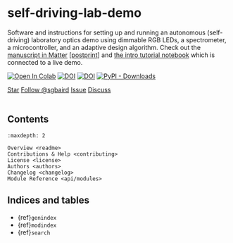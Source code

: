 # self-driving-lab-demo

Software and instructions for setting up and running an autonomous (self-driving) laboratory optics demo using dimmable RGB LEDs, a spectrometer, a microcontroller, and an adaptive design algorithm. Check out the [manuscript in Matter](https://doi.org/10.1016/j.matt.2022.11.007) [[postprint](https://github.com/sparks-baird/self-driving-lab-demo/blob/main/reports/self_driving_optics_demo-rev1.pdf)] and [the intro tutorial notebook](https://colab.research.google.com/github/sparks-baird/self-driving-lab-demo/blob/main/notebooks/4.2-paho-mqtt-colab-sdl-demo-test.ipynb) which is connected to a live demo.

[![Open In Colab](https://colab.research.google.com/assets/colab-badge.svg)](https://colab.research.google.com/github/sparks-baird/self-driving-lab-demo/blob/main/notebooks/4.2-paho-mqtt-colab-sdl-demo-test.ipynb)
[![DOI](https://img.shields.io/badge/Matter-10.1016%2Fj.matt.2022.11.007-blue)](https://doi.org/10.1016/j.matt.2022.11.007)
[![DOI](https://img.shields.io/badge/Postprint-10.1016%2Fj.commatsci.2021.110756-blue)](https://github.com/sparks-baird/self-driving-lab-demo/blob/main/reports/self_driving_optics_demo-rev1.pdf)
[![PyPI -
Downloads](https://img.shields.io/pypi/dm/xtal2png)](https://pypi.org/project/xtal2png)

<a class="github-button" href="https://github.com/sparks-baird/xtal2png"
data-icon="octicon-star" data-size="large" data-show-count="true" aria-label="Star
sparks-baird/xtal2png on GitHub">Star</a>
<a class="github-button"
href="https://github.com/sgbaird" data-size="large" data-show-count="true"
aria-label="Follow @sgbaird on GitHub">Follow @sgbaird</a>
<a class="github-button" href="https://github.com/sparks-baird/xtal2png/issues"
data-icon="octicon-issue-opened" data-size="large" data-show-count="true"
aria-label="Issue sparks-baird/xtal2png on GitHub">Issue</a>
<a class="github-button" href="https://github.com/sparks-baird/xtal2png/discussions" data-icon="octicon-comment-discussion" data-size="large" aria-label="Discuss sparks-baird/xtal2png on GitHub">Discuss</a>
<br><br>


## Contents

```{toctree}
:maxdepth: 2

Overview <readme>
Contributions & Help <contributing>
License <license>
Authors <authors>
Changelog <changelog>
Module Reference <api/modules>
```

## Indices and tables

* {ref}`genindex`
* {ref}`modindex`
* {ref}`search`

[Sphinx]: http://www.sphinx-doc.org/
[Markdown]: https://daringfireball.net/projects/markdown/
[reStructuredText]: http://www.sphinx-doc.org/en/master/usage/restructuredtext/basics.html
[MyST]: https://myst-parser.readthedocs.io/en/latest/

<script async defer src="https://buttons.github.io/buttons.js"></script>
